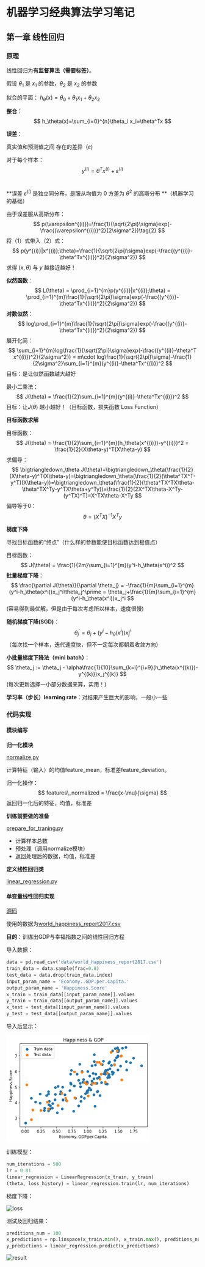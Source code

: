 # 机器学习经典算法学习笔记

##  第一章 线性回归

### 原理

线性回归为**有监督算法（需要标签）**。

假设 $\theta_1$ 是 $x_1$ 的参数，$\theta_2$ 是 $x_2$ 的参数

拟合的平面： $h_\theta(x)=\theta_0+\theta_{1} x_1+\theta_2 x_2$ 

**整合**：
$$
h_\theta(x)=\sum_{i=0}^{n}\theta_i x_i=\theta^Tx
$$

**误差**：

真实值和预测值之间 存在的差异（$\varepsilon$)

对于每个样本：
$$
y^{(i)}=\theta^Tx^{(i)}+\varepsilon^{(i)}\tag{1}
$$
​                                                  

**误差 $\varepsilon^{(i)}$  是独立同分布，是服从均值为 0 方差为 $\theta^2$ 的高斯分布 **（机器学习的基础）

由于误差服从高斯分布：
$$
p(\varepsilon^{(i)})=\frac{1}{\sqrt{2\pi}\sigma}exp(-\frac{(\varepsilon^{(i)})^2}{2\sigma^2})\tag{2}
$$
将（1）式带入（2）式：
$$
p(y^{(i)}|x^{(i)};\theta)=\frac{1}{\sqrt{2\pi}\sigma}exp(-\frac{(y^{(i)}-\theta^Tx^{(i)})^2}{2\sigma^2})
$$
求得 $(x,\theta)$ 与 $y$ 越接近越好！

**似然函数**：
$$
L(\theta) = \prod_{i=1}^{m}p(y^{(i)}|x^{(i)};\theta) = \prod_{i=1}^{m}\frac{1}{\sqrt{2\pi}\sigma}exp(-\frac{(y^{(i)}-\theta^Tx^{(i)})^2}{2\sigma^2})
$$
**对数似然**：
$$
log\prod_{i=1}^{m}\frac{1}{\sqrt{2\pi}\sigma}exp(-\frac{(y^{(i)}-\theta^Tx^{(i)})^2}{2\sigma^2})
$$
展开化简：
$$
\sum_{i=1}^{m}log\frac{1}{\sqrt{2\pi}\sigma}exp(-\frac{(y^{(i)}-\theta^T x^{(i)})^2}{2\sigma^2})
= m\cdot log\frac{1}{\sqrt{2\pi}\sigma}-\frac{1}{2\sigma^2}\sum_{i=1}^{m}(y^{(i)}-\theta^Tx^{(i)})^2
$$
目标：是让似然函数越大越好

最小二乘法：
$$
J(\theta) = \frac{1}{2}\sum_{i=1}^{m}(y^{(i)}-\theta^Tx^{(i)})^2
$$
目标：让$J(\theta)$ 越小越好！（目标函数，损失函数 Loss Function）

**目标函数求解**

目标函数：
$$
J(\theta) = \frac{1}{2}\sum_{i=1}^{m}(h_\theta(x^{(i)})-y^{(i)})^2 = \frac{1}{2}(X\theta-y)^T(X\theta-y)
$$
求偏导：
$$
\bigtriangledown_\theta J(\theta)=\bigtriangledown_\theta(\frac{1}{2}(X\theta-y)^T(X\theta-y)=\bigtriangledown_\theta(\frac{1}{2}(\theta^TX^T-y^T)(X\theta-y))=\bigtriangledown_\theta(\frac{1}{2}(\theta^TX^TX\theta-\theta^TX^Ty-y^TX\theta+y^Ty))=\frac{1}{2}(2X^TX\theta-X^Ty-(y^TX)^T)=X^TX\theta-X^Ty
$$
偏导等于0：
$$
\theta = (X^TX)^{-1}X^Ty
$$

**梯度下降**

寻找目标函数的“终点”（什么样的参数能使目标函数达到极值点） 

目标函数：
$$
J(\theta) = \frac{1}{2m}\sum_{i=1}^{m}(y^i-h_\theta(x^i))^2
$$
**批量梯度下降**：
$$
\frac{\partial J(\theta)}{\partial \theta_j} = -\frac{1}{m}\sum_{i=1}^{m}(y^i-h_\theta(x^i))x_j^i\theta_j^\prime = \theta_j+\frac{1}{m}\sum_{i=1}^{m}(y^i-h_\theta(x^i))x_j^i
$$
(容易得到最优解，但是由于每次考虑所以样本，速度很慢)

**随机梯度下降(SGD)**：
$$
\theta_j^\prime = \theta_j + (y^i-h_\theta(x^i))x_j^i
$$
（每次找一个样本，迭代速度快，但不一定每次都朝着收敛方向）

**小批量梯度下降法（mini batch）**：
$$
\theta_j := \theta_j - \alpha\frac{1}{10}\sum_{k=i}^{i+9}(h_\theta(x^{(k)})-y^{(k)})x_j^{(k)}
$$
(每次更新选择一小部分数据来算，实用！)

**学习率（步长）learning rate**：对结果产生巨大的影响，一般小一些

### 代码实现

#### 模块编写

**归一化模块**

[normalize.py](LinearRegression/normalize.py)

计算特征（输入）的均值feature_mean，标准差feature_deviation。

归一化操作：
$$
features\_normalized = \frac{x-\mu}{\sigma}
$$
返回归一化后的特征，均值，标准差

**训练前要做的准备**

[prepare_for_traning.py](LinearRegression/prepare_for_training.py)

- 计算样本总数
- 预处理（调用normalize模块）
- 返回处理后的数据，均值，标准差

**定义线性回归类**

[linear_regression.py](LinearRegression/linear_regression.py)

#### 单变量线性回归实现

[源码](LinearRegression/UnivariateLinearRegression.ipynb)

使用的数据为[world_happiness_report2017.csv](LinearRegression/data/world_happiness_report2017.csv)

**目的**：训练出GDP与幸福指数之间的线性回归方程

导入数据：

```python
data = pd.read_csv('data/world_happiness_report2017.csv')
train_data = data.sample(frac=0.8)
test_data = data.drop(train_data.index)
input_param_name = 'Economy..GDP.per.Capita.'
output_param_name = 'Happiness.Score'
x_train = train_data[[input_param_name]].values
y_train = train_data[[output_param_name]].values
x_test = test_data[[input_param_name]].values
y_test = test_data[[output_param_name]].values
```

导入后显示：

![data](https://github.com/songshimiao/ML_Classic_Algorithms/blob/master/LinearRegression/img/single_data.png)

训练模型：

```python
num_iterations = 500
lr = 0.01
linear_regression = LinearRegression(x_train, y_train)
(theta, loss_history) = linear_regression.train(lr, num_iterations)
```

梯度下降：

![loss](D:\ML\机器学习经典算法\LinearRegression\img\single_loss.png)

测试及回归结果：

```python
preditions_num = 100
x_predictions = np.linspace(x_train.min(), x_train.max(), preditions_num).reshape(preditions_num, 1)
y_predictions = linear_regression.predict(x_predictions)
```

![result](D:\ML\机器学习经典算法\LinearRegression\img\single_result.png)
